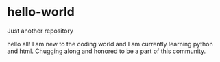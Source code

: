 # hello-world
Just another repository

hello all! I am new to the coding world and I am currently learning python and html. Chugging along and honored to be a part of this community.
